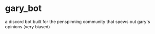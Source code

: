 # gary_bot

a discord bot built for the penspinning community that spews out gary's opinions (very biased)
